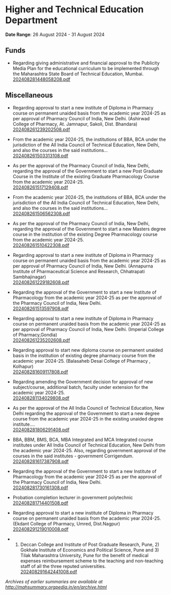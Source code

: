 # Higher and Technical Education Department

**Date Range**: 26 August 2024 - 31 August 2024


## Funds
- Regarding giving administrative and financial approval to the Publicity Media Plan for the educational curriculum to be implemented through the Maharashtra State Board of Technical Education, Mumbai.\
  [202408281448058208.pdf](https://gr.maharashtra.gov.in/Site/Upload/Government%20Resolutions/English/202408281448058208.pdf)

## Miscellaneous
- Regarding approval to start a new institute of Diploma in Pharmacy course on permanent unaided basis from the academic year 2024-25 as per approval of Pharmacy Council of India, New Delhi.  (Ashirwad College of Pharmacy, At. Jamnapur, Sakoli, Dist. Bhandara)\
  [202408261239202508.pdf](https://gr.maharashtra.gov.in/Site/Upload/Government%20Resolutions/English/202408261239202508.pdf)

- From the academic year 2024-25, the institutions of BBA, BCA under the jurisdiction of the All India Council of Technical Education, New Delhi, and also the courses in the said institutions...\
  [202408261503313108.pdf](https://gr.maharashtra.gov.in/Site/Upload/Government%20Resolutions/English/202408261503313108.pdf)

- As per the approval of the Pharmacy Council of India, New Delhi, regarding the approval of the Government to start a new Post Graduate Course in the Institute of the existing Graduate Pharmacology Course from the academic year 2024-25.\
  [202408261517129408.pdf](https://gr.maharashtra.gov.in/Site/Upload/Government%20Resolutions/English/202408261517129408.pdf)

- From the academic year 2024-25, the institutions of BBA, BCA under the jurisdiction of the All India Council of Technical Education, New Delhi, and also the courses in the said institutions...\
  [202408261506562308.pdf](https://gr.maharashtra.gov.in/Site/Upload/Government%20Resolutions/English/202408261506562308.pdf)

- As per the approval of the Pharmacy Council of India, New Delhi, regarding the approval of the Government to start a new Masters degree course in the institution of the existing Degree Pharmacology course from the academic year 2024-25.\
  [202408261510422308.pdf](https://gr.maharashtra.gov.in/Site/Upload/Government%20Resolutions/English/202408261510422308.pdf)

- Regarding approval to start a new institute of Diploma in Pharmacy course on permanent unaided basis from the academic year 2024-25 as per approval of Pharmacy Council of India, New Delhi. (Annapurna Institute of Pharmaceutical Science and Research, Chhatrapati Sambhajinagar)\
  [202408261229182608.pdf](https://gr.maharashtra.gov.in/Site/Upload/Government%20Resolutions/English/202408261229182608.pdf)

- Regarding the approval of the Government to start a new Institute of Pharmacology from the academic year 2024-25 as per the approval of the Pharmacy Council of India, New Delhi.\
  [202408261513597908.pdf](https://gr.maharashtra.gov.in/Site/Upload/Government%20Resolutions/English/202408261513597908.pdf)

- Regarding approval to start a new institute of Diploma in Pharmacy course on permanent unaided basis from the academic year 2024-25 as per approval of Pharmacy Council of India, New Delhi.  (Imperial College of Pharmacy,Gondia)\
  [202408261235202608.pdf](https://gr.maharashtra.gov.in/Site/Upload/Government%20Resolutions/English/202408261235202608.pdf)

- Regarding approval to start new diploma course on permanent unaided basis in the institution of existing degree pharmacy course from the academic year 2024-25. (Balasaheb Desai College of Pharmacy , Kolhapur)\
  [202408281609117808.pdf](https://gr.maharashtra.gov.in/Site/Upload/Government%20Resolutions/English/202408281609117808.pdf)

- Regarding amending the Government decision for approval of new subject/course, additional batch, faculty under extension for the academic year 2024-25.\
  [202408281134029808.pdf](https://gr.maharashtra.gov.in/Site/Upload/Government%20Resolutions/English/202408281134029808.pdf)

- As per the approval of the All India Council of Technical Education, New Delhi regarding the approval of the Government to start a new degree course from the academic year 2024-25 in the existing unaided degree institute....\
  [202408281806291408.pdf](https://gr.maharashtra.gov.in/Site/Upload/Government%20Resolutions/English/202408281806291408.pdf)

- BBA, BBM, BMS, BCA, MBA Integrated and MCA Integrated course institutes under All India Council of Technical Education, New Delhi from the academic year 2024-25. Also, regarding government approval of the courses in the said institutes - government Corrigendum.\
  [202408281617387908.pdf](https://gr.maharashtra.gov.in/Site/Upload/Government%20Resolutions/English/202408281617387908.pdf)

- Regarding the approval of the Government to start a new Institute of Pharmacology from the academic year 2024-25 as per the approval of the Pharmacy Council of India, New Delhi.\
  [202408281730161308.pdf](https://gr.maharashtra.gov.in/Site/Upload/Government%20Resolutions/English/202408281730161308.pdf)

- Probation completion lecturer in government polytechnic\
  [202408281714401508.pdf](https://gr.maharashtra.gov.in/Site/Upload/Government%20Resolutions/English/202408281714401508.pdf)

- Regarding approval to start a new institute of Diploma in Pharmacy course on permanent unaided basis from the academic year 2024-25. (Ekdant College of Pharmacy, Umred,  Dist.Nagpur)\
  [202408291219010008.pdf](https://gr.maharashtra.gov.in/Site/Upload/Government%20Resolutions/English/202408291219010008.pdf)

- 1) Deccan College and Institute of Post Graduate Research, Pune, 2) Gokhale Institute of Economics and Political Science, Pune and 3) Tilak Maharashtra University, Pune for the benefit of medical expenses reimbursement scheme to the teaching and non-teaching staff of all the three reputed universities.\
  [202408291642441008.pdf](https://gr.maharashtra.gov.in/Site/Upload/Government%20Resolutions/English/202408291642441008.pdf)


*Archives of earlier summaries are available at http://mahsummary.orgpedia.in/en/archive.html*
